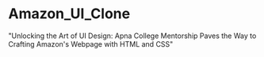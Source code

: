 # Amazon_UI_Clone
"Unlocking the Art of UI Design: Apna College Mentorship Paves the Way to Crafting Amazon's Webpage with HTML and CSS"
